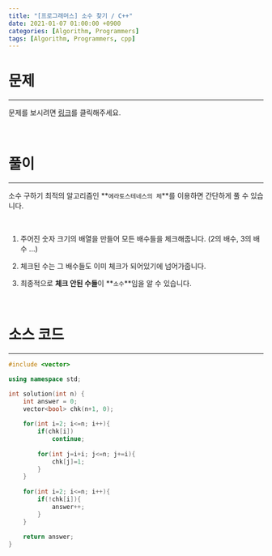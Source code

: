 ```yaml
---
title: "[프로그래머스] 소수 찾기 / C++"
date: 2021-01-07 01:00:00 +0900
categories: [Algorithm, Programmers]
tags: [Algorithm, Programmers, cpp]
---
```




# **문제**

---



문제를 보시려면 [링크](https://programmers.co.kr/learn/courses/30/lessons/12921)를 클릭해주세요. 

<br/>

# **풀이**

---

소수 구하기 최적의 알고리즘인 **`에라토스테네스의 체`**를 이용하면 간단하게 풀 수 있습니다.

<br/>

1. 주어진 숫자 크기의 배열을 만들어 모든 배수들을 체크해줍니다. (2의 배수, 3의 배수 ...)

2. 체크된 수는 그 배수들도 이미 체크가 되어있기에 넘어가줍니다.

3. 최종적으로 **체크 안된 수들**이 **`소수`**임을 알 수 있습니다.



<br/>

# **소스 코드**

---



```c++
#include <vector>

using namespace std;

int solution(int n) {
    int answer = 0;
    vector<bool> chk(n+1, 0);
  
    for(int i=2; i<=n; i++){
        if(chk[i])
            continue;
        
        for(int j=i+i; j<=n; j+=i){
            chk[j]=1;
        }
    }
    
    for(int i=2; i<=n; i++){
        if(!chk[i]){
            answer++;
        }
    }
    
    return answer;
}
```

<br/>

<br/>